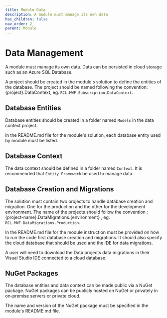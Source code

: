 ```yaml
---
title: Module Data
description: A module must manage its own data
has_children: false
nav_order: 2
parent: Module
---
```


# Data Management

A module must manage its own data. Data can be persisted in cloud storage such as an Azure SQL Database.

A project should be created in the module's solution to define the entities of the database. The project should be named following the convention: {project}.DataContext, eg. ``RCL.MWF.Subscription.DataContext``.

## Database Entities

Database entities should be created in a folder named ``Models`` in the data context project. 

In the README.md file for the module's solution, each database entity used by module must be listed.

## Database Context

The data context should be defined in a folder named ``Context``. It is recommended that ``Entity Framework`` be used to manage data.

## Database Creation and Migrations

The solution must contain two projects to handle database creation and migration. One for the production and the other for the development environment. The name of the projects should follow the convention : {project-name}.DataMigrations.{environment} , eg. ``RCL.MWF.DataMigrations.Production``.

In the README.md file for the module instruction must be provided on how to run the code first database creation and migrations. It should also specify the cloud database that should be used and the IDE for data migrations.

A user will need to download the Data projects data migrations in their Visual Studio IDE connected to a cloud database.

## NuGet Packages

The database entities and data context can be made public via a NuGet package. NuGet packages can be publicly hosted on NuGet or privately in on-premise servers or private cloud.

The name and version of the NuGet package must be specified in the module's README.md file.